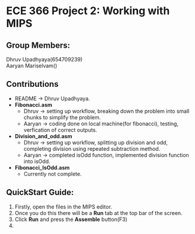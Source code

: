 # ECE 366 Project 2: Working with MIPS

## Group Members:
Dhruv Upadhyaya(654709239)   
Aaryan Mariselvam()  

## Contributions
* README -> Dhruv Upadhyaya. 
* **Fibonacci.asm**
    - Dhruv -> setting up workflow, breaking down the problem into small chunks to simplify the problem. 
    - Aaryan -> coding done on local machine(for fibonacci), testing, verfication of correct outputs.
* **Division_and_odd.asm**
    - Dhruv -> setting up workflow, splitting up division and odd, completing division using repeated subtraction method.
    - Aaryan  -> completed isOdd function, implemented division function into isOdd. 
* **Fibonacci_IsOdd.asm**
    - Currently not complete.
 

## QuickStart Guide:
1. Firstly, open the files in the MIPS editor.
2. Once you do this there will be a **Run** tab at the top bar of the screen.
3. Click **Run** and press the **Assemble** button(F3)
4. 
  

